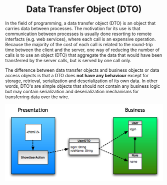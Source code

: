 <div align="center">
  <h1> Data Transfer Object (DTO) </h1>
</div>

In the field of programming, a data transfer object (DTO) is an object that carries data between processes. The motivation for its use is that communication between processes is usually done resorting to remote interfacts (e.g. web services), where each call is an expensive operation. Because the majority of the cost of each call is related to the round-trip time between the client and the server, one way of reducing the number of calls is to use an object (DTO) that aggregate the data that would have been transferred by the server calls, but is served by one call only.

The difference between data transfer objects and business objects or data access objects is that a DTO does **not have any behaviour** except for storage, retrieval, serialization and deserialization of its own data. In other words, DTO's are simple objects that should not contain any business logic but may contain serialization and deserialization mechanisms for transferring data over the wire.

![](./images/dto.jpg)